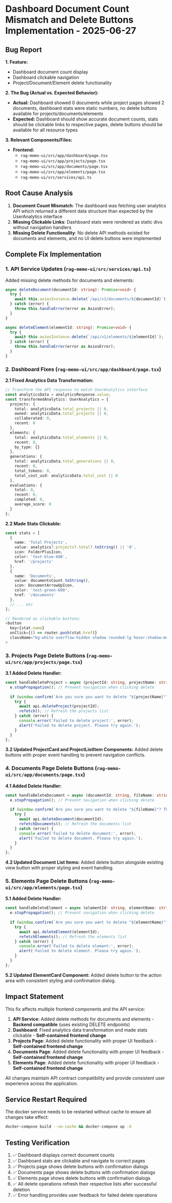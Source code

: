 # Dashboard Document Count Mismatch and Delete Buttons Implementation - 2025-06-27

## Bug Report

**1. Feature:**
- Dashboard document count display
- Dashboard clickable navigation
- Project/Document/Element delete functionality

**2. The Bug (Actual vs. Expected Behavior):**
- **Actual:** Dashboard showed 0 documents while project pages showed 2 documents, dashboard stats were static numbers, no delete buttons available for projects/documents/elements
- **Expected:** Dashboard should show accurate document counts, stats should be clickable links to respective pages, delete buttons should be available for all resource types

**3. Relevant Components/Files:**
- **Frontend:** 
  - `rag-memo-ui/src/app/dashboard/page.tsx`
  - `rag-memo-ui/src/app/projects/page.tsx`
  - `rag-memo-ui/src/app/documents/page.tsx`
  - `rag-memo-ui/src/app/elements/page.tsx`
  - `rag-memo-ui/src/services/api.ts`

## Root Cause Analysis

1. **Document Count Mismatch**: The dashboard was fetching user analytics API which returned a different data structure than expected by the UserAnalytics interface
2. **Missing Clickable Links**: Dashboard stats were rendered as static divs without navigation handlers
3. **Missing Delete Functionality**: No delete API methods existed for documents and elements, and no UI delete buttons were implemented

## Complete Fix Implementation

### 1. API Service Updates (`rag-memo-ui/src/services/api.ts`)

Added missing delete methods for documents and elements:

```typescript
async deleteDocument(documentId: string): Promise<void> {
  try {
    await this.axiosInstance.delete(`/api/v1/documents/${documentId}`);
  } catch (error) {
    throw this.handleError(error as AxiosError);
  }
}

async deleteElement(elementId: string): Promise<void> {
  try {
    await this.axiosInstance.delete(`/api/v1/elements/${elementId}`);
  } catch (error) {
    throw this.handleError(error as AxiosError);
  }
}
```

### 2. Dashboard Fixes (`rag-memo-ui/src/app/dashboard/page.tsx`)

**2.1 Fixed Analytics Data Transformation:**
```typescript
// Transform the API response to match UserAnalytics interface
const analyticsData = analyticsResponse.value;
const transformedAnalytics: UserAnalytics = {
  projects: {
    total: analyticsData.total_projects || 0,
    owned: analyticsData.total_projects || 0,
    collaborated: 0,
    recent: 0
  },
  elements: {
    total: analyticsData.total_elements || 0,
    recent: 0,
    by_type: {}
  },
  generations: {
    total: analyticsData.total_generations || 0,
    recent: 0,
    total_tokens: 0,
    total_cost_usd: analyticsData.total_cost || 0
  },
  evaluations: {
    total: 0,
    recent: 0,
    completed: 0,
    average_score: 0
  }
};
```

**2.2 Made Stats Clickable:**
```typescript
const stats = [
  { 
    name: 'Total Projects', 
    value: analytics?.projects?.total?.toString() || '0', 
    icon: FolderPlusIcon, 
    color: 'text-blue-600',
    href: '/projects'
  },
  { 
    name: 'Documents', 
    value: documentsCount.toString(), 
    icon: DocumentArrowUpIcon, 
    color: 'text-green-600',
    href: '/documents'
  },
  // ... etc
];

// Rendered as clickable buttons:
<button
  key={stat.name}
  onClick={() => router.push(stat.href)}
  className="bg-white overflow-hidden shadow rounded-lg hover:shadow-md transition-shadow cursor-pointer text-left"
>
```

### 3. Projects Page Delete Buttons (`rag-memo-ui/src/app/projects/page.tsx`)

**3.1 Added Delete Handler:**
```typescript
const handleDeleteProject = async (projectId: string, projectName: string, e: React.MouseEvent) => {
  e.stopPropagation(); // Prevent navigation when clicking delete
  
  if (window.confirm(`Are you sure you want to delete "${projectName}"? This action cannot be undone.`)) {
    try {
      await api.deleteProject(projectId);
      refetch(); // Refresh the projects list
    } catch (error) {
      console.error('Failed to delete project:', error);
      alert('Failed to delete project. Please try again.');
    }
  }
};
```

**3.2 Updated ProjectCard and ProjectListItem Components:**
Added delete buttons with proper event handling to prevent navigation conflicts.

### 4. Documents Page Delete Buttons (`rag-memo-ui/src/app/documents/page.tsx`)

**4.1 Added Delete Handler:**
```typescript
const handleDeleteDocument = async (documentId: string, fileName: string, e: React.MouseEvent) => {
  e.stopPropagation(); // Prevent navigation when clicking delete
  
  if (window.confirm(`Are you sure you want to delete "${fileName}"? This action cannot be undone.`)) {
    try {
      await api.deleteDocument(documentId);
      refetchDocuments(); // Refresh the documents list
    } catch (error) {
      console.error('Failed to delete document:', error);
      alert('Failed to delete document. Please try again.');
    }
  }
};
```

**4.2 Updated Document List Items:**
Added delete button alongside existing view button with proper styling and event handling.

### 5. Elements Page Delete Buttons (`rag-memo-ui/src/app/elements/page.tsx`)

**5.1 Added Delete Handler:**
```typescript
const handleDeleteElement = async (elementId: string, elementName: string, e: React.MouseEvent) => {
  e.stopPropagation(); // Prevent navigation when clicking delete
  
  if (window.confirm(`Are you sure you want to delete "${elementName}"? This action cannot be undone.`)) {
    try {
      await api.deleteElement(elementId);
      refetchElements(); // Refresh the elements list
    } catch (error) {
      console.error('Failed to delete element:', error);
      alert('Failed to delete element. Please try again.');
    }
  }
};
```

**5.2 Updated ElementCard Component:**
Added delete button to the action area with consistent styling and confirmation dialog.

## Impact Statement

This fix affects multiple frontend components and the API service:

1. **API Service**: Added delete methods for documents and elements - **Backend compatible** (uses existing DELETE endpoints)
2. **Dashboard**: Fixed analytics data transformation and made stats clickable - **Self-contained frontend change**
3. **Projects Page**: Added delete functionality with proper UI feedback - **Self-contained frontend change**
4. **Documents Page**: Added delete functionality with proper UI feedback - **Self-contained frontend change**  
5. **Elements Page**: Added delete functionality with proper UI feedback - **Self-contained frontend change**

All changes maintain API contract compatibility and provide consistent user experience across the application.

## Service Restart Required

The docker service needs to be restarted without cache to ensure all changes take effect:

```bash
docker-compose build --no-cache && docker-compose up -d
```

## Testing Verification

1. ✅ Dashboard displays correct document counts
2. ✅ Dashboard stats are clickable and navigate to correct pages
3. ✅ Projects page shows delete buttons with confirmation dialogs
4. ✅ Documents page shows delete buttons with confirmation dialogs
5. ✅ Elements page shows delete buttons with confirmation dialogs
6. ✅ All delete operations refresh their respective lists after successful deletion
7. ✅ Error handling provides user feedback for failed delete operations 